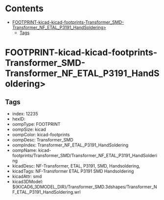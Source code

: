 



Contents
========

* [FOOTPRINT-kicad-kicad-footprints-Transformer_SMD-Transformer_NF_ETAL_P3191_HandSoldering>](#footprint-kicad-kicad-footprints-transformer_smd-transformer_nf_etal_p3191_handsoldering)
	* [Tags](#tags)

# FOOTPRINT-kicad-kicad-footprints-Transformer_SMD-Transformer_NF_ETAL_P3191_HandSoldering>

## Tags

- index: 12235
- hexID: 
- oompType: FOOTPRINT
- oompSize: kicad
- oompColor: kicad-footprints
- oompDesc: Transformer_SMD
- oompIndex: Transformer_NF_ETAL_P3191_HandSoldering
- oompName: kicad-footprints/Transformer_SMD/Transformer_NF_ETAL_P3191_HandSoldering
- kicadDesc: NF-Transformer, ETAL, P3191, SMD, Handsoldering,
- kicadTags: NF-Transformer ETAL P3191 SMD Handsoldering
- kicadAttr: smd
- kicad3DModel: ${KICAD6_3DMODEL_DIR}/Transformer_SMD.3dshapes/Transformer_NF_ETAL_P3191_HandSoldering.wrl

